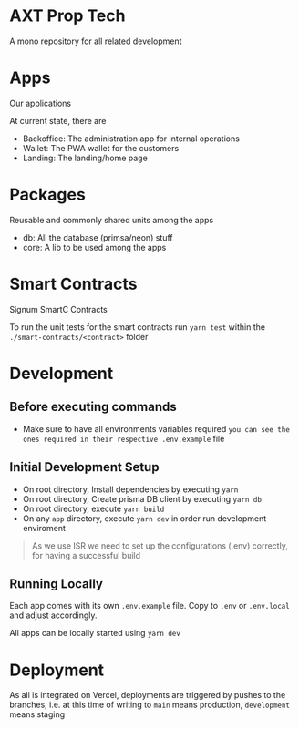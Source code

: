# AXT Prop Tech

A mono repository for all related development

# Apps

Our applications

At current state, there are

- Backoffice: The administration app for internal operations
- Wallet: The PWA wallet for the customers
- Landing: The landing/home page

# Packages

Reusable and commonly shared units among the apps

- db: All the database (primsa/neon) stuff
- core: A lib to be used among the apps

# Smart Contracts

Signum SmartC Contracts

To run the unit tests for the smart contracts run `yarn test` within the `./smart-contracts/<contract>` folder

# Development

## Before executing commands

- Make sure to have all environments variables required `you can see the ones required in their respective .env.example` file

## Initial Development Setup

- On root directory, Install dependencies by executing `yarn`
- On root directory, Create prisma DB client by executing `yarn db`
- On root directory, execute `yarn build`
- On any `app` directory, execute `yarn dev` in order run development enviroment

> As we use ISR we need to set up the configurations (.env) correctly, for having a successful build

## Running Locally

Each app comes with its own `.env.example` file.
Copy to `.env` or `.env.local` and adjust accordingly.

All apps can be locally started using `yarn dev`

# Deployment

As all is integrated on Vercel, deployments are triggered by pushes to the branches,
i.e. at this time of writing to `main` means production, `development` means staging
